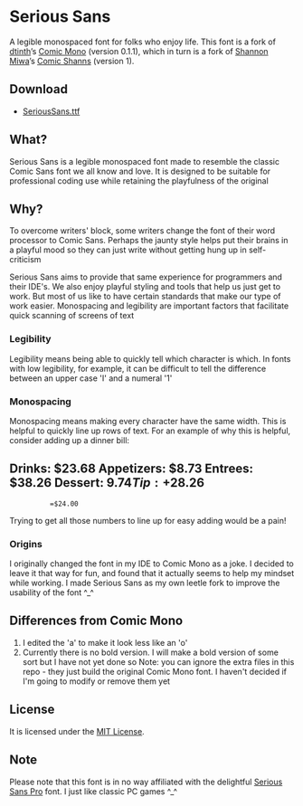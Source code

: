 # Serious Sans
A legible monospaced font for folks who enjoy life. This font is a fork of [dtinth](https://github.com/dtinth)’s [Comic Mono](https://github.com/dtinth/comic-mono-font) (version 0.1.1), which in turn is a fork of [Shannon Miwa](https://github.com/shannpersand)’s [Comic Shanns](https://github.com/shannpersand/comic-shanns) (version 1).

## Download
- [SeriousSans.ttf](https://github.com/kaBeech/serious-sans/SeriousSans.ttf)

## What?
Serious Sans is a legible monospaced font made to resemble the classic Comic Sans font we all know and love. It is designed to be suitable for professional coding use while retaining the playfulness of the original

## Why?
To overcome writers' block, some writers change the font of their word processor to Comic Sans. Perhaps the jaunty style helps put their brains in a playful mood so they can just write without getting hung up in self-criticism

Serious Sans aims to provide that same experience for programmers and their IDE's. We also enjoy playful styling and tools that help us just get to work. But most of us like to have certain standards that make our type of work easier. Monospacing and legibility are important factors that facilitate quick scanning of screens of text

### Legibility
Legibility means being able to quickly tell which character is which. In fonts with low legibility, for example, it can be difficult to tell the difference between an upper case 'I' and a numeral '1'

### Monospacing
Monospacing means making every character have the same width. This is helpful to quickly line up rows of text. For an example of why this is helpful, consider adding up a dinner bill:

Drinks:        $23.68
Appetizers:     $8.73
Entrees:       $38.26
Dessert:        $9.74
Tip:          +$28.26
---------------------
              =$24.00

Trying to get all those numbers to line up for easy adding would be a pain!

### Origins
I originally changed the font in my IDE to Comic Mono as a joke. I decided to leave it that way for fun, and found that it actually seems to help my mindset while working. I made Serious Sans as my own leetle fork to improve the usability of the font ^_^

## Differences from Comic Mono
1. I edited the 'a' to make it look less like an 'o'
2. Currently there is no bold version. I will make a bold version of some sort but I have not yet done so
Note: you can ignore the extra files in this repo - they just build the original Comic Mono font. I haven't decided if I'm going to modify or remove them yet

## License
It is licensed under the [MIT License](LICENSE).

## Note
Please note that this font is in no way affiliated with the delightful [Serious Sans Pro](https://www.myfonts.com/collections/serious-sans-pro-font-ogentroost) font. I just like classic PC games ^_^